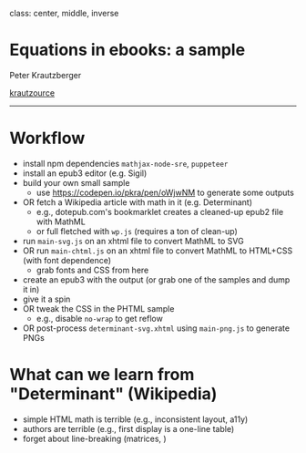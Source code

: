 class: center, middle, inverse

# Equations in ebooks: a sample

Peter Krautzberger

[krautzource](https://www.krautzource.com)

---


# Workflow

* install npm dependencies `mathjax-node-sre`, `puppeteer`
* install an epub3 editor (e.g. Sigil)
* build your own small sample
  * use https://codepen.io/pkra/pen/oWjwNM to generate some outputs
* OR fetch a Wikipedia article with math in it (e.g. Determinant)
  * e.g., dotepub.com's bookmarklet creates a cleaned-up epub2 file with MathML
  * or full fletched with `wp.js` (requires a ton of clean-up)
* run `main-svg.js` on an xhtml file to convert MathML to SVG
* OR run `main-chtml.js` on an xhtml file to convert MathML to HTML+CSS (with font dependence)
  * grab fonts and CSS from here
* create an epub3 with the output (or grab one of the samples and dump it in)
* give it a spin
* OR tweak the CSS in the PHTML sample
  * e.g., disable `no-wrap` to get reflow
* OR post-process `determinant-svg.xhtml` using `main-png.js` to generate PNGs

# What can we learn from "Determinant" (Wikipedia)

* simple HTML math is terrible (e.g., inconsistent layout, a11y)
* authors are terrible (e.g., first display is a one-line table)
* forget about line-breaking (matrices, )
